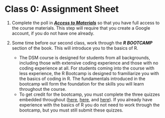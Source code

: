 # Class 0: Assignment Sheet

1. Complete the poll in [***Access to Materials***](access.html#access-to-materials) so that you have full access to the course materials. This step will require that you create a Google account, if you do not have one already. 

2. Some time before our second class, work through the ***R BOOTCAMP*** section of the book. This will introduce you to the basics of R.
	+ The DSM course is designed for students from all backgrounds, including those with extensive coding experience and those with no coding experience at all. For students coming into the course with less experience, the R Bootcamp is designed to framiliarize you with the basics of coding in R. The fundamentals introduced in the bootcamp will form the foundation for the skills you will learn throughout the course. 
	+ To get credit for the bootcamp, you must complete the three quizzes embedded throughout ([here](rbasics_quiz1.html#quiz-#1), [here](rbasics_quiz2.html#quiz-#2), and [here](df_manipulation_quiz.html#quiz)). If you already have experience with the basics of R you do not need to work through the bootcamp, but you must still submit these quizzes. 